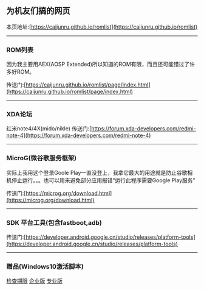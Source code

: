 ## 为机友们搞的网页

本页地址:[https://caijunru.github.io/romlist](https://caijunru.github.io/romlist)

<hr>

### ROM列表 

因为我主要用AEX(AOSP Extended)所以知道的ROM有限，而且还可能错过了许多好ROM。

传送门:[https://caijunru.github.io/romlist/page/index.html](https://caijunru.github.io/romlist/page/index.html)

<hr>

### XDA论坛

红米note4/4X(mido/nikle) 传送门:[https://forum.xda-developers.com/redmi-note-4](https://forum.xda-developers.com/redmi-note-4)

<hr>

### MicroG(微谷歌服务框架)

实际上我用这个登录Goole Play一直没登上，我拿它最大的用途就是防止谷歌相机停止运行。。。也可以用来避免部分应用报错“运行此程序需要Google Play服务”

传送门:[https://microg.org/download.html](https://microg.org/download.html)

<hr>

### SDK 平台工具(包含fastboot,adb)

传送门:[https://developer.android.google.cn/studio/releases/platform-tools](https://developer.android.google.cn/studio/releases/platform-tools)

<hr>

### 赠品(Windows10激活脚本)

[检查期限](https://caijunru.github.io/romlist/src/check.bat) [企业版](https://caijunru.github.io/romlist/src/企业版.bat) [专业版](https://caijunru.github.io/romlist/src/专业版.bat)
